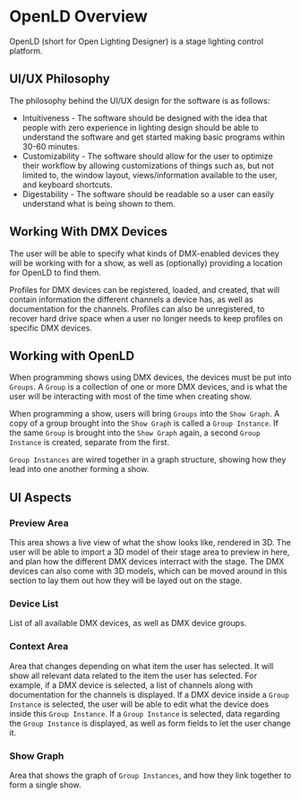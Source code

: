 # OpenLD Overview

OpenLD (short for Open Lighting Designer) is a stage lighting control platform.

## UI/UX Philosophy

The philosophy behind the UI/UX design for the software is as follows:
* Intuitiveness - The software should be designed with the idea that people with zero experience in lighting design should be able to understand the software and get started making basic programs within 30-60 minutes.
* Customizability - The software should allow for the user to optimize their workflow by allowing customizations of things such as, but not limited to, the window layout, views/information available to the user, and keyboard shortcuts.
* Digestability - The software should be readable so a user can easily understand what is being shown to them.

## Working With DMX Devices

The user will be able to specify what kinds of DMX-enabled devices they will be working with for a show, as well as (optionally) providing a location for OpenLD to find them.

Profiles for DMX devices can be registered, loaded, and created, that will contain information the different channels a device has, as well as documentation for the channels. Profiles can also be unregistered, to recover hard drive space when a user no longer needs to keep profiles on specific DMX devices.


## Working with OpenLD

When programming shows using DMX devices, the devices must be put into `Groups`. A `Group` is a collection of one or more DMX devices, and is what the user will be interacting with most of the time when creating show.

When programming a show, users will bring `Groups` into the `Show Graph`. A copy of a group brought into the `Show Graph` is called a `Group Instance`. If the same `Group` is brought into the `Show Graph` again, a second `Group Instance` is created, separate from the first.

`Group Instances` are wired together in a graph structure, showing how they lead into one another forming a show.

## UI Aspects

### Preview Area
This area shows a live view of what the show looks like, rendered in 3D. The user will be able to import a 3D model of their stage area to preview in here, and plan how the different DMX devices interract with the stage. The DMX devices can also come with 3D models, which can be moved around in this section to lay them out how they will be layed out on the stage.

### Device List
List of all available DMX devices, as well as DMX device groups.

### Context Area
Area that changes depending on what item the user has selected. It will show all relevant data related to the item the user has selected. For example, if a DMX device is selected, a list of channels along with documentation for the channels is displayed. If a DMX device inside a `Group Instance` is selected, the user will be able to edit what the device does inside this `Group Instance`. If a `Group Instance` is selected, data regarding the `Group Instance` is displayed, as well as form fields to let the user change it.

### Show Graph
Area that shows the graph of `Group Instances`, and how they link together to form a single show.
